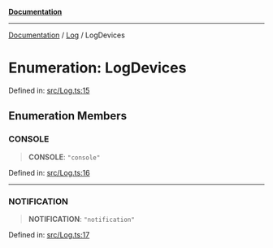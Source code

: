 [**Documentation**](../../README.md)

***

[Documentation](../../README.md) / [Log](../README.md) / LogDevices

# Enumeration: LogDevices

Defined in: [src/Log.ts:15](https://github.com/Christian-Me/folder-to-tags-plugin/blob/324c4975948764581637da1ab1e4cb12dc3f447a/src/Log.ts#L15)

## Enumeration Members

### CONSOLE

> **CONSOLE**: `"console"`

Defined in: [src/Log.ts:16](https://github.com/Christian-Me/folder-to-tags-plugin/blob/324c4975948764581637da1ab1e4cb12dc3f447a/src/Log.ts#L16)

***

### NOTIFICATION

> **NOTIFICATION**: `"notification"`

Defined in: [src/Log.ts:17](https://github.com/Christian-Me/folder-to-tags-plugin/blob/324c4975948764581637da1ab1e4cb12dc3f447a/src/Log.ts#L17)
